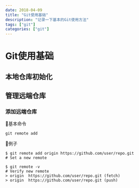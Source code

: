 ```yaml
---
date: 2018-04-09
title: "Git使用基础"
description: "记录一下基本的Git使用方法"
tags: ["git"]
categories: ["git"]
---
```

# Git使用基础
## 本地仓库初始化

## 管理远端仓库
### 添加远端仓库  
🌳基本命令
```
git remote add
```   
🌰例子
```
$ git remote add origin https://github.com/user/repo.git
# Set a new remote

$ git remote -v
# Verify new remote
> origin  https://github.com/user/repo.git (fetch)
> origin  https://github.com/user/repo.git (push)
```